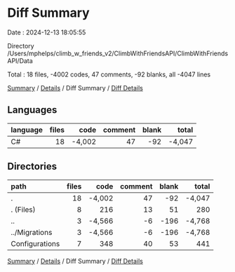 # Diff Summary

Date : 2024-12-13 18:05:55

Directory /Users/mphelps/climb_w_friends_v2/ClimbWithFriendsAPI/ClimbWithFriendsAPI/Data

Total : 18 files,  -4002 codes, 47 comments, -92 blanks, all -4047 lines

[Summary](results.md) / [Details](details.md) / Diff Summary / [Diff Details](diff-details.md)

## Languages
| language | files | code | comment | blank | total |
| :--- | ---: | ---: | ---: | ---: | ---: |
| C# | 18 | -4,002 | 47 | -92 | -4,047 |

## Directories
| path | files | code | comment | blank | total |
| :--- | ---: | ---: | ---: | ---: | ---: |
| . | 18 | -4,002 | 47 | -92 | -4,047 |
| . (Files) | 8 | 216 | 13 | 51 | 280 |
| .. | 3 | -4,566 | -6 | -196 | -4,768 |
| ../Migrations | 3 | -4,566 | -6 | -196 | -4,768 |
| Configurations | 7 | 348 | 40 | 53 | 441 |

[Summary](results.md) / [Details](details.md) / Diff Summary / [Diff Details](diff-details.md)